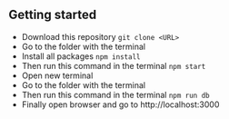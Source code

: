 ## Getting started

-   Download this repository `git clone <URL>`
-   Go to the folder with the terminal
-   Install all packages `npm install`
-   Then run this command in the terminal `npm start`
-   Open new terminal
-   Go to the folder with the terminal
-   Then run this command in the terminal `npm run db`
-   Finally open browser and go to http://localhost:3000
